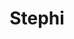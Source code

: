 ---
layout: piece
collection_: paintings
title: Stephi
image: stephi.jpg
media: Acrylic
dimensions: 20" x 26"
description: Painted with popsicle sticks on paper.
price: $150
create_date: 2015
---